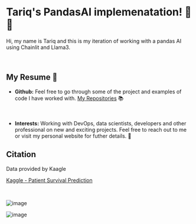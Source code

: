 # Tariq's PandasAI implemenatation! 🚀🤖

Hi, my name is Tariq and this is my iteration of working with a pandas AI using Chainlit and Llama3.

<br/>

## My Resume 🔗

- **Github:** Feel free to go through some of the project and examples of code I have worked with. [My Repositories](https://github.com/subzero11) 📚

<br/>

- **Interests:** Working with DevOps, data scientists, developers and other professional on new and exciting projects.  Feel free to reach out to me or visit my personal website for futher details.  💬


## Citation

Data provided by Kaagle

[Kaggle - Patient Survival Prediction](https://www.kaggle.com/datasets/mitishaagarwal/patient)

<br/>

![image](https://github.com/subzero11/Pandas_AI/assets/16353348/c14dfee9-30d4-494a-8a26-74425ef19e70)

![image](https://github.com/subzero11/Pandas_AI/assets/16353348/ab5b0bbd-9fd0-4359-9811-2494ff202afd)


